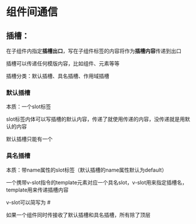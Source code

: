 # 组件间通信

## 插槽：

<slot> 在子组件内指定**插槽出口**，写在子组件标签的内容将作为**插槽内容**传递到出口

插槽可以传递任何模版内容，比如组件、元素等等

插槽分类：默认插槽、具名插槽、作用域插槽

### 默认插槽

本质：一个slot标签

slot标签内体可以写插槽的默认内容，传递了就使用传递的内容，没传递就是用默认的内容

默认插槽只能有一个

### 具名插槽

本质：带name属性的slot标签（默认插槽的name属性默认为default）

一个携带v-slot指令的template元素对应一个具名slot，v-slot用来指定插槽名，template用来传递插槽内容

v-slot可以简写为 #

如果一个组件同时传接收了默认插槽和具名插槽，所有除了顶层<template>节点之外的内容都会被传递给默认插槽

### 作用域插槽

本质：通过**回传数据**让插槽的内容可以访问到子组件的状态

作用域插槽可以使用类似props的语法让父组件接收子组件回传的数据

默认作用域插槽：回传的数据通过v-slot接收：`v-slot="{ text, count }"`

具名作用域插槽：回传的数据也通过v-slot接收：`v-slot:name="slotProps"`，简写：`#name="slotProps"`
